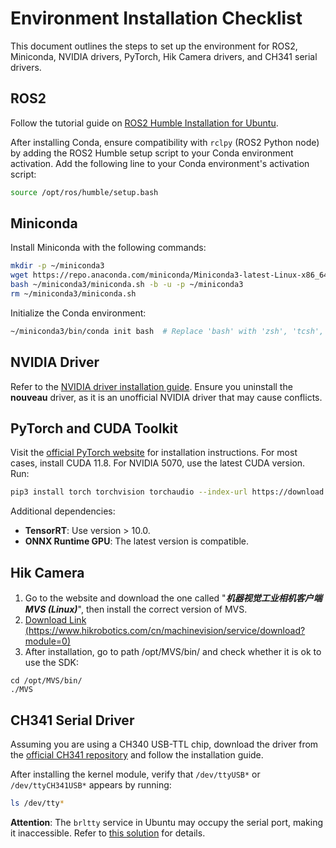 # Environment Installation Checklist

This document outlines the steps to set up the environment for ROS2, Miniconda, NVIDIA drivers, PyTorch, Hik Camera drivers, and CH341 serial drivers.

## ROS2
Follow the tutorial guide on [ROS2 Humble Installation for Ubuntu](https://docs.ros.org/en/humble/Installation/Alternatives/Ubuntu-Development-Setup.html).

After installing Conda, ensure compatibility with `rclpy` (ROS2 Python node) by adding the ROS2 Humble setup script to your Conda environment activation. Add the following line to your Conda environment's activation script:
```bash
source /opt/ros/humble/setup.bash
```

## Miniconda
Install Miniconda with the following commands:
```bash
mkdir -p ~/miniconda3
wget https://repo.anaconda.com/miniconda/Miniconda3-latest-Linux-x86_64.sh -O ~/miniconda3/miniconda.sh
bash ~/miniconda3/miniconda.sh -b -u -p ~/miniconda3
rm ~/miniconda3/miniconda.sh
```

Initialize the Conda environment:
```bash
~/miniconda3/bin/conda init bash  # Replace 'bash' with 'zsh', 'tcsh', 'oh-my-zsh', etc., if needed
```

## NVIDIA Driver
Refer to the [NVIDIA driver installation guide](https://blog.csdn.net/ytusdc/article/details/132403852). Ensure you uninstall the **nouveau** driver, as it is an unofficial NVIDIA driver that may cause conflicts.

## PyTorch and CUDA Toolkit
Visit the [official PyTorch website](https://pytorch.org/) for installation instructions. For most cases, install CUDA 11.8. For NVIDIA 5070, use the latest CUDA version. Run:
```bash
pip3 install torch torchvision torchaudio --index-url https://download.pytorch.org/whl/cu118
```

Additional dependencies:
- **TensorRT**: Use version > 10.0.
- **ONNX Runtime GPU**: The latest version is compatible.



## Hik Camera
1. Go to the website and download the one called "***机器视觉工业相机客户端MVS (Linux)***", then install the correct version of MVS. 
2. [Download Link (https://www.hikrobotics.com/cn/machinevision/service/download?module=0)](https://www.hikrobotics.com/cn/machinevision/service/download?module=0)
3. After installation, go to path /opt/MVS/bin/ and check whether it is ok to use the SDK:

```
cd /opt/MVS/bin/
./MVS
```

## CH341 Serial Driver
Assuming you are using a CH340 USB-TTL chip, download the driver from the [official CH341 repository](https://github.com/WCHSoftGroup/ch341ser_linux) and follow the installation guide.

After installing the kernel module, verify that `/dev/ttyUSB*` or `/dev/ttyCH341USB*` appears by running:
```bash
ls /dev/tty*
```

**Attention**: The `brltty` service in Ubuntu may occupy the serial port, making it inaccessible. Refer to [this solution](https://blog.csdn.net/qq_27865227/article/details/125538516) for details.
